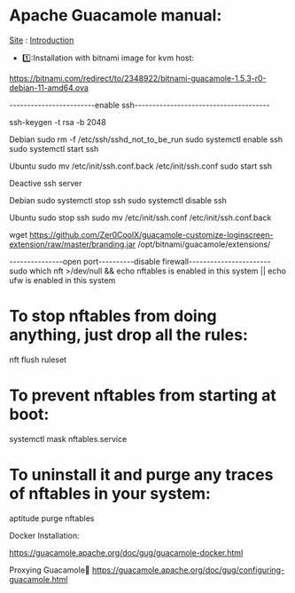  # Apache Guacamole manual:
 
[Site](https://guacamole.apache.org/)
:
[Introduction](https://guacamole.apache.org/doc/gug/introduction.html#what-is-guacamole)


- 1️⃣:Installation with bitnami image for kvm host:

https://bitnami.com/redirect/to/2348922/bitnami-guacamole-1.5.3-r0-debian-11-amd64.ova









------------------------enable ssh--------------------------------------

ssh-keygen -t rsa -b 2048

Debian
sudo rm -f /etc/ssh/sshd_not_to_be_run
sudo systemctl enable ssh
sudo systemctl start ssh



Ubuntu
sudo mv /etc/init/ssh.conf.back /etc/init/ssh.conf
sudo start ssh


Deactive ssh server

Debian
sudo systemctl stop ssh
sudo systemctl disable ssh


Ubuntu
sudo stop ssh
sudo mv /etc/init/ssh.conf /etc/init/ssh.conf.back

wget https://github.com/Zer0CoolX/guacamole-customize-loginscreen-extension/raw/master/branding.jar 
/opt/bitnami/guacamole/extensions/


---------------open port----------disable firewall-----------------------
sudo which nft >/dev/null && echo nftables is enabled in this system || echo ufw is enabled in this system

# To stop nftables from doing anything, just drop all the rules:
nft flush ruleset

# To prevent nftables from starting at boot:
systemctl mask nftables.service

# To uninstall it and purge any traces of nftables in your system:
aptitude purge nftables


Docker Installation:

https://guacamole.apache.org/doc/gug/guacamole-docker.html



Proxying Guacamole
https://guacamole.apache.org/doc/gug/configuring-guacamole.html















